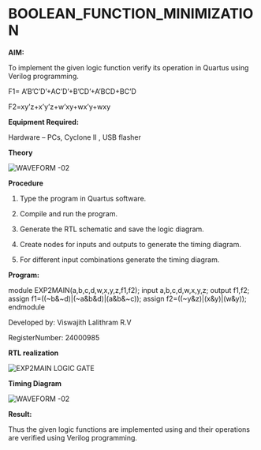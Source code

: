 # BOOLEAN_FUNCTION_MINIMIZATION

**AIM:**

To implement the given logic function verify its operation in Quartus using Verilog programming.

F1= A’B’C’D’+AC’D’+B’CD’+A’BCD+BC’D 

F2=xy’z+x’y’z+w’xy+wx’y+wxy

**Equipment Required:**

Hardware – PCs, Cyclone II , USB flasher

**Theory**

![WAVEFORM -02](https://github.com/user-attachments/assets/2e10af43-be44-4ae2-99f0-05dd788da3d3)


**Procedure**

1.	Type the program in Quartus software.

2.	Compile and run the program.

3.	Generate the RTL schematic and save the logic diagram.

4.	Create nodes for inputs and outputs to generate the timing diagram.

5.	For different input combinations generate the timing diagram.


**Program:**

module EXP2MAIN(a,b,c,d,w,x,y,z,f1,f2);
input a,b,c,d,w,x,y,z;
output f1,f2;
assign f1=((~b&~d)|(~a&b&d)|(a&b&~c));
assign f2=((~y&z)|(x&y)|(w&y));
endmodule


Developed by: Viswajith Lalithram R.V

RegisterNumber: 24000985


**RTL realization**

![EXP2MAIN LOGIC GATE](https://github.com/user-attachments/assets/56b6c6b3-eeac-409f-8b91-05dfcfd4dfc4)

**Timing Diagram**


![WAVEFORM -02](https://github.com/user-attachments/assets/e94ab547-59a7-4fd3-9078-e6b1682b5cee)


**Result:**

Thus the given logic functions are implemented using and their operations are verified using Verilog programming.

